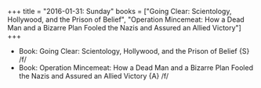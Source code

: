 +++
title = "2016-01-31: Sunday"
books = ["Going Clear: Scientology, Hollywood, and the Prison of Belief", "Operation Mincemeat: How a Dead Man and a Bizarre Plan Fooled the Nazis and Assured an Allied Victory"]
+++


* Book: Going Clear: Scientology, Hollywood, and the Prison of Belief {S} /f/
* Book: Operation Mincemeat: How a Dead Man and a Bizarre Plan Fooled the Nazis and Assured an Allied Victory {A} /f/
